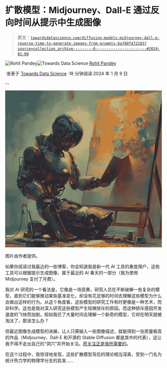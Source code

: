 # 扩散模型：Midjourney、Dall-E 通过反向时间从提示中生成图像

> 原文：[`towardsdatascience.com/diffusion-models-midjourney-dall-e-reverse-time-to-generate-images-from-prompts-ba760f472103?source=collection_archive---------6-----------------------#2024-01-09`](https://towardsdatascience.com/diffusion-models-midjourney-dall-e-reverse-time-to-generate-images-from-prompts-ba760f472103?source=collection_archive---------6-----------------------#2024-01-09)

[](https://medium.com/@rohitpandey576?source=post_page---byline--ba760f472103--------------------------------)![Rohit Pandey](https://medium.com/@rohitpandey576?source=post_page---byline--ba760f472103--------------------------------)[](https://towardsdatascience.com/?source=post_page---byline--ba760f472103--------------------------------)![Towards Data Science](https://towardsdatascience.com/?source=post_page---byline--ba760f472103--------------------------------) [Rohit Pandey](https://medium.com/@rohitpandey576?source=post_page---byline--ba760f472103--------------------------------)

·发表于 [Towards Data Science](https://towardsdatascience.com/?source=post_page---byline--ba760f472103--------------------------------) ·18 分钟阅读·2024 年 1 月 9 日

--

![](img/5dc87e6fccc097baf368a326ff0cf3c5.png)

图片由作者提供。

如果你阅读过我最近的一些博客，你会知道我是新一代 AI 工具的重度用户，这些工具可以根据提示生成图像，属于最近的 AI 春天的一部分（我为使用 Midjourney 支付了月费）。

我对 AI 研究的一个看法是，它像是一场竞赛，研究人员在不断破解一些复杂的模型，直到它们能够推动某些基准变化，却没有花足够的时间去理解这些模型为什么会做出这样的行为。从这个角度看，这些模型的研究工作有时更像是一种艺术，而非科学。这也是我对深入研究这些模型产生轻微排斥的原因。而这种排斥感因开发速度的飞快而加剧。假如我花了大量时间去理解一个新奇的模型，它却在明天就被淘汰了，那该怎么办？

但最近图像生成模型的进展，让人只需输入一些图像描述，就能得到一张质量极高的作品（Midjourney、Dall-E 和开源的 Stable Diffusion 都是其中的代表），这让我不得不走出自己的“洞穴”并开始关注。[而关注正是我所需要的](https://arxiv.org/pdf/1706.03762.pdf)。

在这个过程中，我惊讶地发现，这些扩散模型背后的理论相当深奥，受到一门名为统计热力学的物理学分支的启发……
